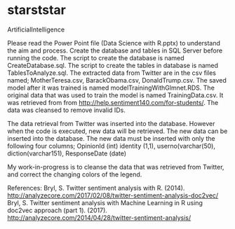 # starststar
ArtificialIntelligence

Please read the Power Point file (Data Science with R.pptx) to understand the aim and process.
Create the database and tables in SQL Server before running the code. The script to create the database is named CreateDatabase.sql. The script to create the tables in database is named TablesToAnalyze.sql.
The extracted data from Twitter are in the csv files named; MotherTeresa.csv, BarackObama.csv, DonaldTrump.csv.
The saved model after it was trained is named modelTrainingWithGlmnet.RDS.
The original data that was used to train the model is named TrainingData.csv. It was retrieved from from http://help.sentiment140.com/for-students/. The data was cleansed to remove invalid IDs.

The data retrieval from Twitter was inserted into the database. However when the code is executed, new data will be retrieved. The new data can be inserted into the database. The new data must be inserted with only the following four columns; 
OpinionId (int) identity (1,1), 
userno(varchar(50), 
diction(varchar151), 
ResponseDate (date)

My work-in-progress is to cleanse the data that was retrieved from Twitter, and correct the changing colors of the legend.

References:
Bryl, S. Twitter sentiment analysis with R. (2014). http://analyzecore.com/2017/02/08/twitter-sentiment-analysis-doc2vec/
Bryl, S. Twitter sentiment analysis with Machine Learning in R using doc2vec approach (part 1). (2017). http://analyzecore.com/2014/04/28/twitter-sentiment-analysis/

